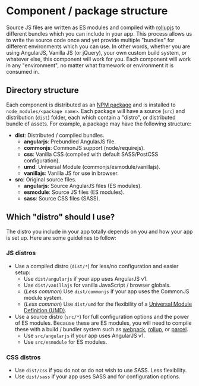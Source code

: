 # Component / package structure

<!-- @todo	Provide references here for clarity. -->
Source JS files are written as ES modules and compiled with [rollupjs](https://rollupjs.org/) to different bundles which you can include in your app. This process allows us to write the source code once and yet provide multiple "bundles" for different environments which you can use. In other words, whether you are using AngularJS, Vanilla JS (or jQuery), your own custom build system, or whatever else, this component will work for you. Each component will work in any "environment", no matter what framework or environment it is consumed in.

## Directory structure

Each component is distributed as an [NPM package](#!/working-with-npm) and is installed to `node_modules/<package name>`. Each package will have a source (`src`) and distribution (`dist`) folder, each which contain a "distro", or distributed bundle of assets. For example, a package may have the following structure:

- **dist**: Distributed / compiled bundles.
	- **angularjs**: Prebundled AngularJS file.
	- **commonjs**: CommonJS support (node/requirejs).
	- **css**: Vanilla CSS (compiled with default SASS/PostCSS configuration).
	- **umd**: Universal Module (commonjs/esmodule/vanillajs).
	- **vanillajs**: Vanilla JS for use in browser.
- **src**: Original source files.
	- **angularjs**: Source AngularJS files (ES modules).
	- **esmodule**: Source JS files (ES modules).
	- **sass**: Source CSS files (SASS).

## Which "distro" should I use?

The distro you include in your app totally depends on you and how your app is set up. Here are some guidelines to follow:

### JS distros

- Use a compiled distro (`dist/*`) for less/no configuration and easier setup:
	- Use `dist/angularjs` if your app uses AngularJS v1.
	- Use `dist/vanillajs` for vanilla JavaScript / browser globals.
	- (_Less common_) Use `dist/commonjs` if your app uses the CommonJS module system.
	- (_Less common_) Use `dist/umd` for the flexibility of a [Universal Module Definition (UMD)](https://github.com/umdjs/umd).
- Use a source distro (`src/*`) for full configuration options and the power of ES modules. Because these are ES modules, you will need to compile these with a build / bundler system such as [webpack](http://webpack.js.org/), [rollup](https://rollupjs.org/), or [parcel](https://parceljs.org).
	- Use `src/angularjs` if your app uses AngularJS v1.
	- Use `src/esmodule` for ES modules.

### CSS distros

- Use `dist/css` if you do not or do not wish to use SASS. Less flexibility.
- Use `dist/sass` if your app uses SASS and for configuration options.

